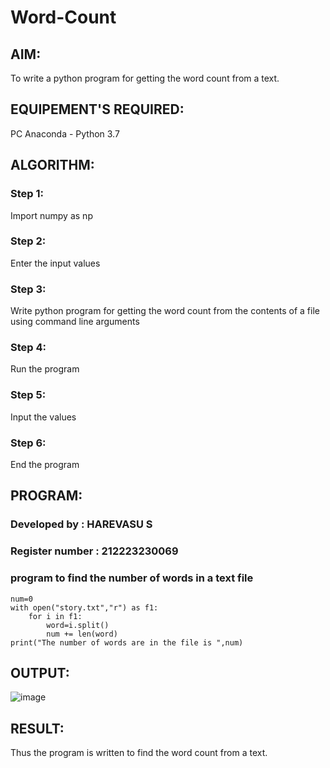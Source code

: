 # Word-Count
## AIM:
To write a python program for getting the word count from a text.
## EQUIPEMENT'S REQUIRED: 
PC
Anaconda - Python 3.7
## ALGORITHM: 
### Step 1:
Import numpy as np
### Step 2: 
Enter the input values
### Step 3: 
Write python program for getting the word count from the contents of a file using command line arguments
### Step 4:  
Run the program
### Step 5: 
Input the values
### Step 6: 
End the program
## PROGRAM:
### Developed by : HAREVASU S
### Register number : 212223230069
### program to find the number of words in a text file
```
num=0
with open("story.txt","r") as f1:
    for i in f1:
        word=i.split()
        num += len(word)
print("The number of words are in the file is ",num)
```
## OUTPUT:
![image](https://github.com/Harevasu/Word-Count/assets/147985044/550ce590-536f-4820-8c76-8afe37b1339a)
## RESULT:
Thus the program is written to find the word count from a text.
